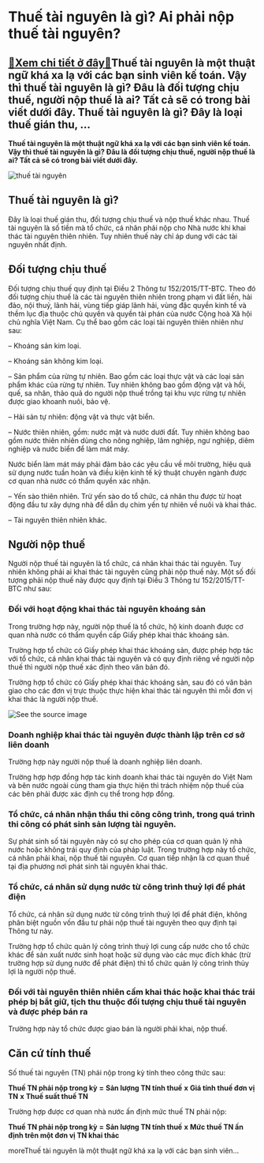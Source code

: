 Thuế tài nguyên là gì? Ai phải nộp thuế tài nguyên?
===================================================

[:gift:Xem chi tiết ở đây:gift:](https://hddtvn.com/thue-tai-nguyen-la-gi-ai-phai-nop-thue-tai-nguyen/)Thuế tài nguyên là một thuật ngữ khá xa lạ với các bạn sinh viên kế toán. Vậy thì thuế tài nguyên là gì? Đâu là đối tượng chịu thuế, người nộp thuế là ai? Tất cả sẽ có trong bài viết dưới đây. Thuế tài nguyên là gì? Đây là loại thuế gián thu, …
----------------------------------------------------------------------------------------------------------------------------------------------------------------------------------------------------------------------------------------------------

**Thuế tài nguyên là một thuật ngữ khá xa lạ với các bạn sinh viên kế toán. Vậy thì thuế tài nguyên là gì? Đâu là đối tượng chịu thuế, người nộp thuế là ai? Tất cả sẽ có trong bài viết dưới đây.**


![thuế tài nguyên](https://hddtvn.com/wp-content/uploads/2021/01/huong-dan-chi-tiet-cach-ke-khai-thue-tai-nguyen-moi-nhat-1.png "thuế tài nguyên")


Thuế tài nguyên là gì?
----------------------


Đây là loại thuế gián thu, đối tượng chịu thuế và nộp thuế khác nhau. Thuế tài nguyên là số tiền mà tổ chức, cá nhân phải nộp cho Nhà nước khi khai thác tài nguyên thiên nhiên. Tuy nhiên thuế này chỉ áp dung với các tài nguyên nhất định.


Đối tượng chịu thuế
-------------------


Đối tượng chịu thuế quy định tại Điều 2 Thông tư 152/2015/TT-BTC. Theo đó đối tượng chịu thuế là các tài nguyên thiên nhiên trong phạm vi đất liền, hải đảo, nội thuỷ, lãnh hải, vùng tiếp giáp lãnh hải, vùng đặc quyền kinh tế và thềm lục địa thuộc chủ quyền và quyền tài phán của nước Cộng hoà Xã hội chủ nghĩa Việt Nam. Cụ thể bao gồm các loại tài nguyên thiên nhiên như sau:


– Khoáng sản kim loại.


– Khoáng sản không kim loại.


– Sản phẩm của rừng tự nhiên. Bao gồm các loại thực vật và các loại sản phẩm khác của rừng tự nhiên. Tuy nhiên không bao gồm động vật và hồi, quế, sa nhân, thảo quả do người nộp thuế trồng tại khu vực rừng tự nhiên được giao khoanh nuôi, bảo vệ.


– Hải sản tự nhiên: động vật và thực vật biển.


– Nước thiên nhiên, gồm: nước mặt và nước dưới đất. Tuy nhiên không bao gồm nước thiên nhiên dùng cho nông nghiệp, lâm nghiệp, ngư nghiệp, diêm nghiệp và nước biển để làm mát máy.


Nước biển làm mát máy phải đảm bảo các yêu cầu về môi trường, hiệu quả sử dụng nước tuần hoàn và điều kiện kinh tế kỹ thuật chuyên ngành được cơ quan nhà nước có thẩm quyền xác nhận.


– Yến sào thiên nhiên. Trừ yến sào do tổ chức, cá nhân thu được từ hoạt động đầu tư xây dựng nhà để dẫn dụ chim yến tự nhiên về nuôi và khai thác.


– Tài nguyên thiên nhiên khác.


Người nộp thuế
--------------


Người nộp thuế tài nguyên là tổ chức, cá nhân khai thác tài nguyên. Tuy nhiên không phải ai khai thác tài nguyên cũng phải nộp thuế này. Một số đối tượng phải nộp thuế này được quy định tại Điều 3 Thông tư 152/2015/TT-BTC như sau:


### Đối với hoạt động khai thác tài nguyên khoáng sản


Trong trường hợp này, người nộp thuế là tổ chức, hộ kinh doanh được cơ quan nhà nước có thẩm quyền cấp Giấy phép khai thác khoáng sản.


Trường hợp tổ chức có Giấy phép khai thác khoáng sản, được phép hợp tác với tổ chức, cá nhân khai thác tài nguyên và có quy định riêng về người nộp thuế thì người nộp thuế xác định theo văn bản đó.


Trường hợp tổ chức có Giấy phép khai thác khoáng sản, sau đó có văn bản giao cho các đơn vị trực thuộc thực hiện khai thác tài nguyên thì mỗi đơn vị khai thác là người nộp thuế.


![See the source image](https://hddtvn.com/wp-content/uploads/2021/01/300617_tainguyen.jpg)


### Doanh nghiệp khai thác tài nguyên được thành lập trên cơ sở liên doanh


Trường hợp này người nộp thuế là doanh nghiệp liên doanh.


Trường hợp hợp đồng hợp tác kinh doanh khai thác tài nguyên do Việt Nam và bên nước ngoài cùng tham gia thực hiện thì trách nhiệm nộp thuế của các bên phải được xác định cụ thể trong hợp đồng.


### Tổ chức, cá nhân nhận thầu thi công công trình, trong quá trình thi công có phát sinh sản lượng tài nguyên.


Sự phát sinh số tài nguyên này có sự cho phép của cơ quan quản lý nhà nước hoặc không trái quy định của pháp luật. Trong trường hợp này tổ chức, cá nhân phải khai, nộp thuế tài nguyên. Cơ quan tiếp nhận là cơ quan thuế tại địa phương nơi phát sinh tài nguyên khai thác.


### Tổ chức, cá nhân sử dụng nước từ công trình thuỷ lợi để phát điện


Tổ chức, cá nhân sử dụng nước từ công trình thuỷ lợi để phát điện, không phân biệt nguồn vốn đầu tư phải nộp thuế tài nguyên theo quy định tại Thông tư này.


Trường hợp tổ chức quản lý công trình thuỷ lợi cung cấp nước cho tổ chức khác để sản xuất nước sinh hoạt hoặc sử dụng vào các mục đích khác (trừ trường hợp sử dụng nước để phát điện) thì tổ chức quản lý công trình thủy lợi là người nộp thuế.


### Đối với tài nguyên thiên nhiên cấm khai thác hoặc khai thác trái phép bị bắt giữ, tịch thu thuộc đối tượng chịu thuế tài nguyên và được phép bán ra


Trường hợp này tổ chức được giao bán là người phải khai, nộp thuế.


Căn cứ tính thuế
----------------


Số thuế tài nguyên (TN) phải nộp trong kỳ tính theo công thức sau:





**Thuế TN phải nộp trong kỳ**
**=**
**Sản lượng TN tính thuế**
**x**
**Giá tính thuế đơn vị TN**
**x**
**Thuế suất thuế TN**




Trường hợp được cơ quan nhà nước ấn định mức thuế TN phải nộp:





**Thuế TN phải nộp trong kỳ**
**=**
**Sản lượng TN tính thuế**
**x**
**Mức thuế TN ấn định trên một đơn vị TN khai thác**



moreThuế tài nguyên là một thuật ngữ khá xa lạ với các bạn sinh viên…

